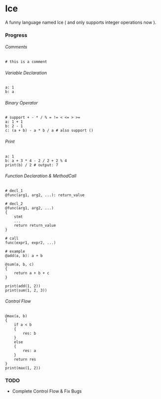 # Ice
A funny language named Ice ( and only supports integer operations now ).

### Progress

###### Comments
```ice
# this is a comment
```

###### Variable Declaration
```ice
a: 1
b: a
```

###### Binary Operator
```ice
# support + - * / % = != < <= > >=
a: 1 + 1
b: 2 - 1
c: (a + b) - a * b / a # also support ()
```

###### Print
```ice
a: 1
b: a + 3 * 4 - 2 / 2 + 2 % 4
print(b) / 2 # output: 7
```

###### Function Declaration & MethodCall
```ice
# decl_1
@func(arg1, arg2, ...): return_value

# decl_2
@func(arg1, arg2, ...)
{
    stmt
    ...
    return return_value
}

# call
func(expr1, expr2, ...)

# example
@add(a, b): a + b

@sum(a, b, c)
{
    return a + b + c
}

print(add(1, 2))
print(sum(1, 2, 3))
```

###### Control Flow
```ice
@max(a, b)
{
    if a < b
    {
        res: b
    }
    else
    {
        res: a
    }
    return res
}
print(max(1, 2))
```
### TODO
* Complete Control Flow & Fix Bugs